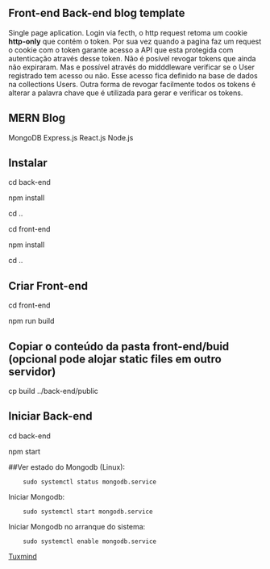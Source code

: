 ## Front-end Back-end blog template

Single page aplication.
Login via fecth, o http request retoma um cookie **http-only** que contém o token.
Por sua vez quando a pagina faz um request o cookie com o token garante acesso a API que esta protegida com autenticação através desse token.
Não é posível revogar tokens que ainda não expiraram.
Mas e possível através do midddleware verificar se o User registrado tem acesso ou não. Esse acesso fica definido na base de dados na collections Users.
Outra forma de revogar facilmente todos os tokens é alterar a palavra chave que é utilizada para gerar e verificar os tokens.

## MERN Blog

MongoDB Express.js React.js Node.js

## Instalar

cd back-end

npm install

cd ..

cd front-end

npm install

cd ..

## 

## Criar Front-end

cd front-end

npm run build

## Copiar o conteúdo da pasta front-end/buid (opcional pode alojar static files em outro servidor)

cp build ../back-end/public

## Iniciar Back-end

cd back-end

npm start

##Ver estado do Mongodb (Linux):

```
	sudo systemctl status mongodb.service
```
Iniciar Mongodb:

```
	sudo systemctl start mongodb.service
```
Iniciar Mongodb no arranque do sistema:

```
	sudo systemctl enable mongodb.service
```

[Tuxmind](https://tuxmind.blogspot.com)
